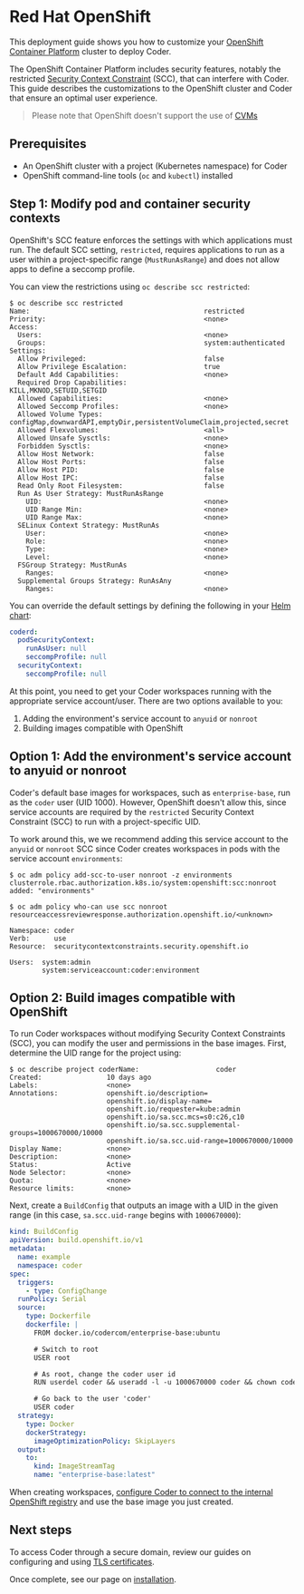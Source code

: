 # Red Hat OpenShift

This deployment guide shows you how to customize your [OpenShift Container
Platform] cluster to deploy Coder.

The OpenShift Container Platform includes security features, notably the
restricted [Security Context Constraint] (SCC), that can interfere with Coder.
This guide describes the customizations to the OpenShift cluster and Coder that
ensure an optimal user experience.

[openshift container platform]:
  https://www.openshift.com/products/container-platform
[security context constraint]:
  https://docs.openshift.com/container-platform/4.7/authentication/managing-security-context-constraints.html

> Please note that OpenShift doesn't support the use of
> [CVMs](../../admin/workspace-management/cvms/index.md)

## Prerequisites

- An OpenShift cluster with a project (Kubernetes namespace) for Coder
- OpenShift command-line tools (`oc` and `kubectl`) installed

## Step 1: Modify pod and container security contexts

OpenShift's SCC feature enforces the settings with which applications must run.
The default SCC setting, `restricted`, requires applications to run as a user
within a project-specific range (`MustRunAsRange`) and does not allow apps to
define a seccomp profile.

You can view the restrictions using `oc describe scc restricted`:

```console
$ oc describe scc restricted
Name:                                           restricted
Priority:                                       <none>
Access:
  Users:                                        <none>
  Groups:                                       system:authenticated
Settings:
  Allow Privileged:                             false
  Allow Privilege Escalation:                   true
  Default Add Capabilities:                     <none>
  Required Drop Capabilities:                   KILL,MKNOD,SETUID,SETGID
  Allowed Capabilities:                         <none>
  Allowed Seccomp Profiles:                     <none>
  Allowed Volume Types:                         configMap,downwardAPI,emptyDir,persistentVolumeClaim,projected,secret
  Allowed Flexvolumes:                          <all>
  Allowed Unsafe Sysctls:                       <none>
  Forbidden Sysctls:                            <none>
  Allow Host Network:                           false
  Allow Host Ports:                             false
  Allow Host PID:                               false
  Allow Host IPC:                               false
  Read Only Root Filesystem:                    false
  Run As User Strategy: MustRunAsRange
    UID:                                        <none>
    UID Range Min:                              <none>
    UID Range Max:                              <none>
  SELinux Context Strategy: MustRunAs
    User:                                       <none>
    Role:                                       <none>
    Type:                                       <none>
    Level:                                      <none>
  FSGroup Strategy: MustRunAs
    Ranges:                                     <none>
  Supplemental Groups Strategy: RunAsAny
    Ranges:                                     <none>
```

You can override the default settings by defining the following in your
[Helm chart](../../guides/admin/helm-charts.md):

```yaml
coderd:
  podSecurityContext:
    runAsUser: null
    seccompProfile: null
  securityContext:
    seccompProfile: null
```

At this point, you need to get your Coder workspaces running with the
appropriate service account/user. There are two options available to you:

1. Adding the environment's service account to `anyuid` or `nonroot`
1. Building images compatible with OpenShift

## Option 1: Add the environment's service account to anyuid or nonroot

Coder's default base images for workspaces, such as `enterprise-base`, run as
the `coder` user (UID 1000). However, OpenShift doesn't allow this, since
service accounts are required by the `restricted` Security Context Constraint
(SCC) to run with a project-specific UID.

To work around this, we we recommend adding this service account to the `anyuid`
or `nonroot` SCC since Coder creates workspaces in pods with the service account
`environments`:

```console
$ oc adm policy add-scc-to-user nonroot -z environments
clusterrole.rbac.authorization.k8s.io/system:openshift:scc:nonroot added: "environments"

$ oc adm policy who-can use scc nonroot
resourceaccessreviewresponse.authorization.openshift.io/<unknown>

Namespace: coder
Verb:      use
Resource:  securitycontextconstraints.security.openshift.io

Users:  system:admin
        system:serviceaccount:coder:environment
```

## Option 2: Build images compatible with OpenShift

To run Coder workspaces without modifying Security Context Constraints (SCC),
you can modify the user and permissions in the base images. First, determine the
UID range for the project using:

```console
$ oc describe project coderName:                   coder
Created:                10 days ago
Labels:                 <none>
Annotations:            openshift.io/description=
                        openshift.io/display-name=
                        openshift.io/requester=kube:admin
                        openshift.io/sa.scc.mcs=s0:c26,c10
                        openshift.io/sa.scc.supplemental-groups=1000670000/10000
                        openshift.io/sa.scc.uid-range=1000670000/10000
Display Name:           <none>
Description:            <none>
Status:                 Active
Node Selector:          <none>
Quota:                  <none>
Resource limits:        <none>
```

Next, create a `BuildConfig` that outputs an image with a UID in the given range
(in this case, `sa.scc.uid-range` begins with `1000670000`):

```yaml
kind: BuildConfig
apiVersion: build.openshift.io/v1
metadata:
  name: example
  namespace: coder
spec:
  triggers:
    - type: ConfigChange
  runPolicy: Serial
  source:
    type: Dockerfile
    dockerfile: |
      FROM docker.io/codercom/enterprise-base:ubuntu

      # Switch to root
      USER root 

      # As root, change the coder user id
      RUN userdel coder && useradd -l -u 1000670000 coder && chown coder:coder /home/coder

      # Go back to the user 'coder'
      USER coder
  strategy:
    type: Docker
    dockerStrategy:
      imageOptimizationPolicy: SkipLayers
  output:
    to:
      kind: ImageStreamTag
      name: "enterprise-base:latest"
```

When creating workspaces,
[configure Coder to connect to the internal OpenShift registry](../../admin/registries/index.md)
and use the base image you just created.

## Next steps

To access Coder through a secure domain, review our guides on configuring and
using [TLS certificates](../../guides/tls-certificates/index.md).

Once complete, see our page on [installation](../installation.md).
